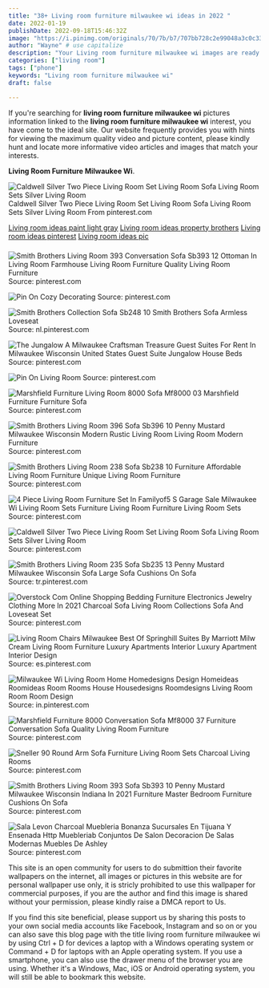 ```yaml
---
title: "38+ Living room furniture milwaukee wi ideas in 2022 "
date: 2022-01-19
publishDate: 2022-09-18T15:46:32Z
image: "https://i.pinimg.com/originals/70/7b/b7/707bb728c2e99048a3c0c337f162321c.jpg"
author: "Wayne" # use capitalize
description: "Your Living room furniture milwaukee wi images are ready. Living room furniture milwaukee wi are a topic that is being searched for and liked by netizens today. You can Download the Living room furniture milwaukee wi files here. Find and Download all free photos."
categories: ["living room"]
tags: ["phone"]
keywords: "Living room furniture milwaukee wi"
draft: false

---
```


If you're searching for **living room furniture milwaukee wi** pictures information linked to the **living room furniture milwaukee wi** interest, you have come to the ideal  site.  Our website frequently  provides you with  hints  for viewing  the maximum  quality video and picture  content, please kindly hunt and locate more informative video articles and images  that match your interests.

**Living Room Furniture Milwaukee Wi**. 

![Caldwell Silver Two Piece Living Room Set Living Room Sofa Living Room Sets Silver Living Room](https://i.pinimg.com/474x/a7/97/08/a7970897acec750a5ddfdc0d9bba2286.jpg "Caldwell Silver Two Piece Living Room Set Living Room Sofa Living Room Sets Silver Living Room")
Caldwell Silver Two Piece Living Room Set Living Room Sofa Living Room Sets Silver Living Room From pinterest.com

[Living room ideas paint light gray](/living-room-ideas-paint-light-gray/)
[Living room ideas property brothers](/living-room-ideas-property-brothers/)
[Living room ideas pinterest](/living-room-ideas-pinterest/)
[Living room ideas pic](/living-room-ideas-pic/)



### 

 


![Smith Brothers Living Room 393 Conversation Sofa Sb393 12 Ottoman In Living Room Farmhouse Living Room Furniture Quality Living Room Furniture](https://i.pinimg.com/originals/c2/68/c5/c268c5ac1b6e102d7f5516432446dd05.jpg "Smith Brothers Living Room 393 Conversation Sofa Sb393 12 Ottoman In Living Room Farmhouse Living Room Furniture Quality Living Room Furniture")
Source: pinterest.com

 

![Pin On Cozy Decorating](https://i.pinimg.com/originals/5c/5b/9d/5c5b9dd62b2d330348bd2c5df523ceb4.jpg "Pin On Cozy Decorating")
Source: pinterest.com

 

![Smith Brothers Collection Sofa Sb248 10 Smith Brothers Sofa Armless Loveseat](https://i.pinimg.com/originals/e9/41/56/e94156c4d9a703e742a1fc1ee152e14c.jpg "Smith Brothers Collection Sofa Sb248 10 Smith Brothers Sofa Armless Loveseat")
Source: nl.pinterest.com

 

![The Jungalow A Milwaukee Craftsman Treasure Guest Suites For Rent In Milwaukee Wisconsin United States Guest Suite Jungalow House Beds](https://i.pinimg.com/originals/5f/88/36/5f88369f1fb1bce2b08e07987972734e.png "The Jungalow A Milwaukee Craftsman Treasure Guest Suites For Rent In Milwaukee Wisconsin United States Guest Suite Jungalow House Beds")
Source: pinterest.com

 

![Pin On Living Room](https://i.pinimg.com/736x/48/56/e1/4856e1a30a9bd2f38319a27daedfa48e.jpg "Pin On Living Room")
Source: pinterest.com

 

![Marshfield Furniture Living Room 8000 Sofa Mf8000 03 Marshfield Furniture Furniture Sofa](https://i.pinimg.com/originals/4f/87/da/4f87da1322a8475bd3e92247bfaeb20c.jpg "Marshfield Furniture Living Room 8000 Sofa Mf8000 03 Marshfield Furniture Furniture Sofa")
Source: pinterest.com

 

![Smith Brothers Living Room 396 Sofa Sb396 10 Penny Mustard Milwaukee Wisconsin Modern Rustic Living Room Living Room Modern Furniture](https://i.pinimg.com/474x/b7/d9/aa/b7d9aa91fcb759bec925e0d80b50d111.jpg "Smith Brothers Living Room 396 Sofa Sb396 10 Penny Mustard Milwaukee Wisconsin Modern Rustic Living Room Living Room Modern Furniture")
Source: pinterest.com

 

![Smith Brothers Living Room 238 Sofa Sb238 10 Furniture Affordable Living Room Furniture Unique Living Room Furniture](https://i.pinimg.com/originals/7c/d8/de/7cd8de14450028a6b735082fe56b0356.jpg "Smith Brothers Living Room 238 Sofa Sb238 10 Furniture Affordable Living Room Furniture Unique Living Room Furniture")
Source: pinterest.com

 

![4 Piece Living Room Furniture Set In Familyof5 S Garage Sale Milwaukee Wi Living Room Sets Furniture Living Room Furniture Living Room Sets](https://i.pinimg.com/originals/d1/c7/d7/d1c7d725a4a8a87715130947c7b63854.jpg "4 Piece Living Room Furniture Set In Familyof5 S Garage Sale Milwaukee Wi Living Room Sets Furniture Living Room Furniture Living Room Sets")
Source: pinterest.com

 

![Caldwell Silver Two Piece Living Room Set Living Room Sofa Living Room Sets Silver Living Room](https://i.pinimg.com/474x/a7/97/08/a7970897acec750a5ddfdc0d9bba2286.jpg "Caldwell Silver Two Piece Living Room Set Living Room Sofa Living Room Sets Silver Living Room")
Source: pinterest.com

 

![Smith Brothers Living Room 235 Sofa Sb235 13 Penny Mustard Milwaukee Wisconsin Sofa Large Sofa Cushions On Sofa](https://i.pinimg.com/originals/10/c2/7c/10c27c516248970b6cb59a0a9cf1d674.png "Smith Brothers Living Room 235 Sofa Sb235 13 Penny Mustard Milwaukee Wisconsin Sofa Large Sofa Cushions On Sofa")
Source: tr.pinterest.com

 

![Overstock Com Online Shopping Bedding Furniture Electronics Jewelry Clothing More In 2021 Charcoal Sofa Living Room Collections Sofa And Loveseat Set](https://i.pinimg.com/originals/52/5a/07/525a07776caecba7c875d3303e783f80.png "Overstock Com Online Shopping Bedding Furniture Electronics Jewelry Clothing More In 2021 Charcoal Sofa Living Room Collections Sofa And Loveseat Set")
Source: pinterest.com

 

![Living Room Chairs Milwaukee Best Of Springhill Suites By Marriott Milw Cream Living Room Furniture Luxury Apartments Interior Luxury Apartment Interior Design](https://i.pinimg.com/736x/ab/f1/3c/abf13c0cd1291b945ec7b6908677aa84.jpg "Living Room Chairs Milwaukee Best Of Springhill Suites By Marriott Milw Cream Living Room Furniture Luxury Apartments Interior Luxury Apartment Interior Design")
Source: es.pinterest.com

 

![Milwaukee Wi Living Room Home Homedesigns Design Homeideas Roomideas Room Rooms House Housedesigns Roomdesigns Living Room Room Room Design](https://i.pinimg.com/originals/59/1b/52/591b5291a59bb89f49a08f45413d1d1a.jpg "Milwaukee Wi Living Room Home Homedesigns Design Homeideas Roomideas Room Rooms House Housedesigns Roomdesigns Living Room Room Room Design")
Source: in.pinterest.com

 

![Marshfield Furniture 8000 Conversation Sofa Mf8000 37 Furniture Conversation Sofa Quality Living Room Furniture](https://i.pinimg.com/originals/5b/42/90/5b4290d4a0a7e948d92611387493309a.jpg "Marshfield Furniture 8000 Conversation Sofa Mf8000 37 Furniture Conversation Sofa Quality Living Room Furniture")
Source: pinterest.com

 

![Sneller 90 Round Arm Sofa Furniture Living Room Sets Charcoal Living Rooms](https://i.pinimg.com/736x/9e/f6/2c/9ef62c169d40f2f2625eadba2a9fa0d1.jpg "Sneller 90 Round Arm Sofa Furniture Living Room Sets Charcoal Living Rooms")
Source: pinterest.com

 

![Smith Brothers Living Room 393 Sofa Sb393 10 Penny Mustard Milwaukee Wisconsin Indiana In 2021 Furniture Master Bedroom Furniture Cushions On Sofa](https://i.pinimg.com/originals/76/7c/f5/767cf534273af44396713dcde39bf5b1.png "Smith Brothers Living Room 393 Sofa Sb393 10 Penny Mustard Milwaukee Wisconsin Indiana In 2021 Furniture Master Bedroom Furniture Cushions On Sofa")
Source: pinterest.com

 

![Sala Levon Charcoal Muebleria Bonanza Sucursales En Tijuana Y Ensenada Http Muebleriab Conjuntos De Salon Decoracion De Salas Modernas Muebles De Ashley](https://i.pinimg.com/originals/70/7b/b7/707bb728c2e99048a3c0c337f162321c.jpg "Sala Levon Charcoal Muebleria Bonanza Sucursales En Tijuana Y Ensenada Http Muebleriab Conjuntos De Salon Decoracion De Salas Modernas Muebles De Ashley")
Source: pinterest.com

 

This site is an open community for users to do submittion their favorite wallpapers on the internet, all images or pictures in this website are for personal wallpaper use only, it is stricly prohibited to use this wallpaper for commercial purposes, if you are the author and find this image is shared without your permission, please kindly raise a DMCA report to Us.

If you find this site beneficial, please support us by sharing this posts to your own social media accounts like Facebook, Instagram and so on or you can also save this blog page with the title living room furniture milwaukee wi by using Ctrl + D for devices a laptop with a Windows operating system or Command + D for laptops with an Apple operating system. If you use a smartphone, you can also use the drawer menu of the browser you are using. Whether it's a Windows, Mac, iOS or Android operating system, you will still be able to bookmark this website.
